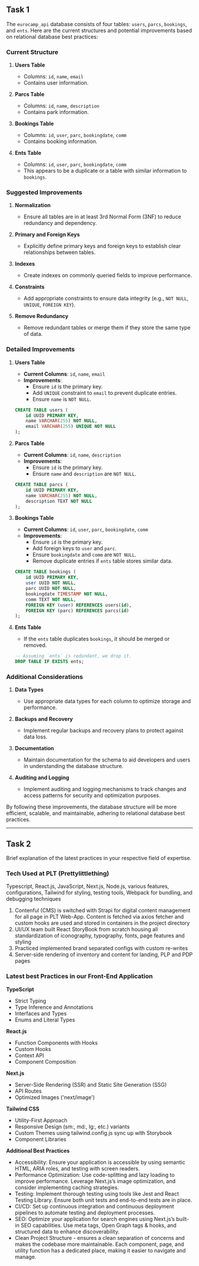## Task 1

The `eurocamp_api` database consists of four tables: `users`, `parcs`, `bookings`, and `ents`. Here are the current structures and potential improvements based on relational database best practices:

### Current Structure

1. **Users Table**
   - Columns: `id`, `name`, `email`
   - Contains user information.

2. **Parcs Table**
   - Columns: `id`, `name`, `description`
   - Contains park information.

3. **Bookings Table**
   - Columns: `id`, `user`, `parc`, `bookingdate`, `comm`
   - Contains booking information.

4. **Ents Table**
   - Columns: `id`, `user`, `parc`, `bookingdate`, `comm`
   - This appears to be a duplicate or a table with similar information to `bookings`.

### Suggested Improvements

1. **Normalization**
   - Ensure all tables are in at least 3rd Normal Form (3NF) to reduce redundancy and dependency.

2. **Primary and Foreign Keys**
   - Explicitly define primary keys and foreign keys to establish clear relationships between tables.

3. **Indexes**
   - Create indexes on commonly queried fields to improve performance.

4. **Constraints**
   - Add appropriate constraints to ensure data integrity (e.g., `NOT NULL`, `UNIQUE`, `FOREIGN KEY`).

5. **Remove Redundancy**
   - Remove redundant tables or merge them if they store the same type of data.

### Detailed Improvements

1. **Users Table**
   - **Current Columns**: `id`, `name`, `email`
   - **Improvements**:
     - Ensure `id` is the primary key.
     - Add `UNIQUE` constraint to `email` to prevent duplicate entries.
     - Ensure `name` is `NOT NULL`.

   ```sql
   CREATE TABLE users (
       id UUID PRIMARY KEY,
       name VARCHAR(255) NOT NULL,
       email VARCHAR(255) UNIQUE NOT NULL
   );
   ```

2. **Parcs Table**
   - **Current Columns**: `id`, `name`, `description`
   - **Improvements**:
     - Ensure `id` is the primary key.
     - Ensure `name` and `description` are `NOT NULL`.

   ```sql
   CREATE TABLE parcs (
       id UUID PRIMARY KEY,
       name VARCHAR(255) NOT NULL,
       description TEXT NOT NULL
   );
   ```

3. **Bookings Table**
   - **Current Columns**: `id`, `user`, `parc`, `bookingdate`, `comm`
   - **Improvements**:
     - Ensure `id` is the primary key.
     - Add foreign keys to `user` and `parc`.
     - Ensure `bookingdate` and `comm` are `NOT NULL`.
     - Remove duplicate entries if `ents` table stores similar data.

   ```sql
   CREATE TABLE bookings (
       id UUID PRIMARY KEY,
       user UUID NOT NULL,
       parc UUID NOT NULL,
       bookingdate TIMESTAMP NOT NULL,
       comm TEXT NOT NULL,
       FOREIGN KEY (user) REFERENCES users(id),
       FOREIGN KEY (parc) REFERENCES parcs(id)
   );
   ```

4. **Ents Table**
   - If the `ents` table duplicates `bookings`, it should be merged or removed.

   ```sql
   -- Assuming `ents` is redundant, we drop it.
   DROP TABLE IF EXISTS ents;
   ```

### Additional Considerations

1. **Data Types**
   - Use appropriate data types for each column to optimize storage and performance.

2. **Backups and Recovery**
   - Implement regular backups and recovery plans to protect against data loss.

3. **Documentation**
   - Maintain documentation for the schema to aid developers and users in understanding the database structure.

4. **Auditing and Logging**
   - Implement auditing and logging mechanisms to track changes and access patterns for security and optimization purposes.

By following these improvements, the database structure will be more efficient, scalable, and maintainable, adhering to relational database best practices.

------------------------------------------------------------------------------------

## Task 2

Brief explanation of the latest practices in your respective field of expertise.

### Tech Used at PLT (Prettylittlething)
Typescript, React.js, JavaScript, Next.js, Node.js, various features, configurations, Tailwind for styling, testing tools, Webpack for bundling, and debugging techniques

1. Contenful (CMS) is switched with Strapi for digital content management for all page in PLT Web-App. Content is fetched via axios fetcher and custom hooks are used and stored in containers in the project directory
2. UI/UX team built React StoryBook from scratch housing all standardization of iconography, typography, fonts, page features and styling
3. Practiced implemented brand separated configs with custom re-writes
4. Server-side rendering of inventory and content for landing, PLP and PDP pages

### Latest best Practices in our Front-End Application

**TypeScript**

- Strict Typing
- Type Inference and Annotations
- Interfaces and Types
- Enums and Literal Types

**React.js**

- Function Components with Hooks
- Custom Hooks
- Context API
- Component Composition

**Next.js**

- Server-Side Rendering (SSR) and Static Site Generation (SSG)
- API Routes
- Optimized Images ('next/image')

**Tailwind CSS**

- Utility-First Approach
- Responsive Design (sm:, md:, lg:, etc.) variants
- Custom Themes using tailwind.config.js sync up with Storybook
- Component Libraries

**Additional Best Practices**

- Accessibility: Ensure your application is accessible by using semantic HTML, ARIA roles, and testing with screen readers.
- Performance Optimization: Use code-splitting and lazy loading to improve performance. Leverage Next.js’s image optimization, and consider implementing caching strategies.
- Testing: Implement thorough testing using tools like Jest and React Testing Library. Ensure both unit tests and end-to-end tests are in place.
- CI/CD: Set up continuous integration and continuous deployment pipelines to automate testing and deployment processes.
- SEO: Optimize your application for search engines using Next.js’s built-in SEO capabilities. Use meta tags, Open Graph tags & hooks, and structured data to enhance discoverability.
- Clean Project Structure - ensures a clean separation of concerns and makes the codebase more maintainable. Each component, page, and utility function has a dedicated place, making it easier to navigate and manage.


